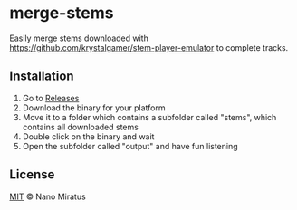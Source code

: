 # merge-stems

Easily merge stems downloaded with <https://github.com/krystalgamer/stem-player-emulator> to complete tracks.

## Installation

1. Go to [Releases](https://github.com/nnmrts/merge-stem/releases)
2. Download the binary for your platform
3. Move it to a folder which contains a subfolder called "stems", which contains all downloaded stems
4. Double click on the binary and wait
5. Open the subfolder called "output" and have fun listening

## License

[MIT](./license.txt) © Nano Miratus
